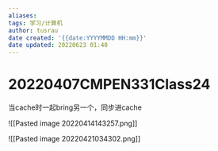```yaml
---
aliases: 
tags: 学习/计算机 
author: tusrau
date created: '{{date:YYYYMMDD HH:mm}}'
date updated: 20220623 01:40
---
```


# 20220407CMPEN331Class24

当cache时一起bring另一个，同步进cache

![[Pasted image 20220414143257.png]]

![[Pasted image 20220421034302.png]]
